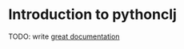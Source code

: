 # Introduction to pythonclj

TODO: write [great documentation](http://jacobian.org/writing/what-to-write/)
